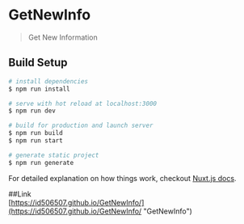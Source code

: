 # GetNewInfo

> Get New Information

## Build Setup

``` bash
# install dependencies
$ npm run install

# serve with hot reload at localhost:3000
$ npm run dev

# build for production and launch server
$ npm run build
$ npm run start

# generate static project
$ npm run generate
```

For detailed explanation on how things work, checkout [Nuxt.js docs](https://nuxtjs.org).

##Link  
[https://id506507.github.io/GetNewInfo/](https://id506507.github.io/GetNewInfo/ "GetNewInfo")
